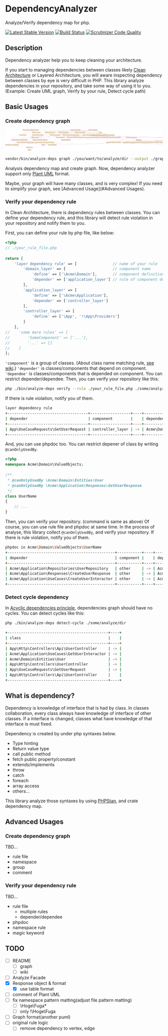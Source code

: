 # DependencyAnalyzer

Analyze/Verify dependency map for php.

[![Latest Stable Version](https://poser.pugx.org/nazonohito51/dependency-analyzer/version)](https://packagist.org/packages/nazonohito51/dependency-analyzer)
[![Build Status](https://scrutinizer-ci.com/g/nazonohito51/dependency-analyzer/badges/build.png?b=master)](https://scrutinizer-ci.com/g/nazonohito51/dependency-analyzer/build-status/master)
[![Scrutinizer Code Quality](https://scrutinizer-ci.com/g/nazonohito51/dependency-analyzer/badges/quality-score.png?b=master)](https://scrutinizer-ci.com/g/nazonohito51/dependency-analyzer/?branch=master)

## Description

Dependency analyzer help you to keep cleaning your architecture.

If you start to managing dependencies between classes likely [Clean Architecture](http://blog.cleancoder.com/uncle-bob/2012/08/13/the-clean-architecture.html) or Layered Architecture, you will aware inspecting dependency between classes by eye is very difficult in PHP.
This library analyze dependencies in your repository, and take some way of using it to you.(Example: Create UML graph, Verify by your rule, Detect cycle path)

## Basic Usages
### Create dependency graph

![graph](./dependency_graph_sample.png)

```bash
vendor/bin/analyze-deps graph ./you/want/to/analyze/dir --output ./graph.puml
```

Analysis dependency map and create graph. Now, dependency analyzer support only [Plant UML](https://github.com/plantuml/plantuml) format.

Maybe, your graph will have many classes, and is very complex! If you need to simplify your graph, see [Advanced Usage](#Advanced Usages). 

### Verify your dependency rule
In Clean Architecture, there is dependency rules between classes.
You can define your dependency rule, and this library will detect rule violation in your repository and notify them to you.

First, you can define your rule by php file, like below:

```php
<?php
// ./your_rule_file.php

return [
    'layer dependency rule' => [                // name of your rule
        'domain_layer' => [                     // component name
            'define' => ['\Acme\Domain'],       // component definition by namespace
            'depender' => ['application_layer'] // rule of component dependency, for depender
        ],
        'application_layer' => [
            'define' => ['\Acme\Application'],
            'depender' => ['controller_layer']
        ],
        'controller_layer' => [
            'define' => ['\App', '!\App\Providers']
        ]
    ],
//    'some more rules' => [
//        'SomeComponent' => ['...'],
//        '...' => []
//    ]
];
```

`'component'` is a group of classes. (About class name matching rule, [see wiki](https://github.com/nazonohito51/dependency-analyzer/wiki/Class-name-matting).)
`'depender'` is classes/components that depend on component.
`'dependee'` is classes/components that is depended on component.
You can restrict depender/dependee.
Then, you can verify your repository like this:

```bash
php ./bin/analyze-deps verify --rule ./your_rule_file.php ./some/analyze/dir1 ./some/analyze/dir2
```

If there is rule violation, notify you of them.

```bash
layer dependency rule
+------------------------------------+------------------+----+---------------------------+--------------+
| depender                           | component        |    | dependee                  | component    |
+------------------------------------+------------------+----+---------------------------+--------------+
| App\UseCaseRequests\GetUserRequest | controller_layer | -> | Acme\Domain\Entities\User | domain_layer |
+------------------------------------+------------------+----+---------------------------+--------------+
```

And, you can use phpdoc too.
You can restrict depener of class by writing `@canOnlyUsedBy`.

```php
<?php
namespace Acme\Domain\ValueObjects;

/**
 * @canOnlyUsedBy \Acme\Domain\Entities\User
 * @canOnlyUsedBy \Acme\Application\Responses\GetUserResponse
 */
class UserName
{
    // ...
}
```

Then, you can verify your repository. (command is same as above)
Of course, you can use rule file and phpdoc at same time.
In the process of analyse, this library collect `@canOnlyUsedBy`, and verify your repository.
If there is rule violation, notify you of them.

```bash
phpdoc in Acme\Domain\ValueObjects\UserName
+------------------------------------------------+-----------+----+-----------------------------------+-----------+
| depender                                       | component |    | dependee                          | component |
+------------------------------------------------+-----------+----+-----------------------------------+-----------+
| Acme\Application\Repositories\UserRepository   | other     | -> | Acme\Domain\ValueObjects\UserName | phpdoc    |
| Acme\Application\Responses\CreateUserResponse  | other     | -> | Acme\Domain\ValueObjects\UserName | phpdoc    |
| Acme\Application\UseCases\CreateUserInteractor | other     | -> | Acme\Domain\ValueObjects\UserName | phpdoc    |
+------------------------------------------------+-----------+----+-----------------------------------+-----------+
```

### Detect cycle dependency

In [Acyclic dependencies principle](https://en.wikipedia.org/wiki/Acyclic_dependencies_principle), dependencies graph should have no cycles.
You can detect cycles like this:

```bash
php ./bin/analyze-deps detect-cycle ./some/analyze/dir
```

```bash
+---------------------------------------------+----+
| class                                       |    |
+---------------------------------------------+----+
| App\Http\Controllers\Api\UserController     | -> |
| Acme\Application\UseCases\GetUserInteractor | -> |
| Acme\Domain\Entities\User                   | -> |
| App\Http\Controllers\UserController         | -> |
| App\UseCaseRequests\GetUserRequest          | -> |
| App\Http\Controllers\Api\UserController     |    |
+---------------------------------------------+----+
```

## What is dependency?
Dependency is knowledge of interface that is had by class.
In classes collaboration, every class always have knowledge of interface of other classes.
If a interface is changed, classes what have knowledge of that interface is must fixed.

Dependency is created by under php syntaxes below.

* Type hinting
* Return value type
* call public method
* fetch public property/constant
* extends/implements
* throw
* catch
* foreach
* array access
* others...

This library analyze those syntaxes by using [PHPStan](https://github.com/phpstan/phpstan), and crate dependency map.

## Advanced Usages
### Create dependency graph
TBD...

* rule file
* namespace
* group
* comment

### Verify your dependency rule
TBD...

* rule file
  * multiple rules
  * depender/dependee
* phpdoc
* namespace rule
* magic keyword

## TODO
- [ ] README
  - [ ] graph
  - [ ] wiki
- [ ] Analyze Facade
- [x] Response object & format
  - [x] use table format
- [ ] comment of Plant UML
- [ ] fix namespace pattern matting(adjust file pattern matting)
  - [ ] \Hoge\Fuga\*
  - [ ] only !\Hoge\Fuga
- [ ] Graph format(another puml)
- [ ] original rule logic
  - [ ] remove dependency to vertex, edge
